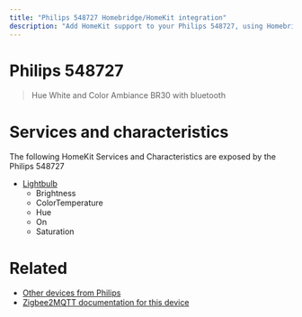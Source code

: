 ```yaml
---
title: "Philips 548727 Homebridge/HomeKit integration"
description: "Add HomeKit support to your Philips 548727, using Homebridge, Zigbee2MQTT and homebridge-z2m."
---
```

<!---
This file has been GENERATED using src/docgen/docgen.ts
DO NOT EDIT THIS FILE MANUALLY!
-->
# Philips 548727
> Hue White and Color Ambiance BR30 with bluetooth


# Services and characteristics
The following HomeKit Services and Characteristics are exposed by
the Philips 548727

* [Lightbulb](../../light.md)
  * Brightness
  * ColorTemperature
  * Hue
  * On
  * Saturation


# Related
* [Other devices from Philips](../index.md#philips)
* [Zigbee2MQTT documentation for this device](https://www.zigbee2mqtt.io/devices/548727.html)